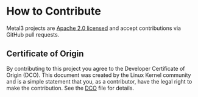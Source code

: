 # How to Contribute

Metal3 projects are [Apache 2.0 licensed](LICENSE) and accept contributions via
GitHub pull requests.

## Certificate of Origin

By contributing to this project you agree to the Developer Certificate of
Origin (DCO). This document was created by the Linux Kernel community and is a
simple statement that you, as a contributor, have the legal right to make the
contribution. See the [DCO](DCO) file for details.
